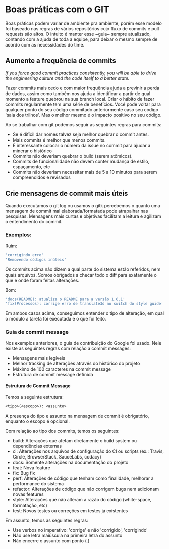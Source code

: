# Boas práticas com o GIT

Boas práticas podem variar de ambiente pra ambiente, porém esse modelo foi baseado nas regras de vários repositórios cujo fluxo de commits e pull requests são altos. O intuito é manter esse ~guia~ sempre atualizado, contando com a ajuda de toda a equipe, para deixar o mesmo sempre de acordo com as necessidades do time.

## Aumente a frequência de commits

*If you force good commit practices consistently, you will be able to drive the engineering culture and the code itself to a better state.*

Fazer commits mais cedo e com maior frequência ajuda a previnir a perda de dados, assim como também nos ajuda a identificar a partir de qual momento a feature quebrou na sua branch local.
Criar o hábito de fazer commits regularmente tem uma série de benefícios. Você pode voltar para qualquer ponto do seu código commitado anteriormente caso seu código 'saia dos trilhos'. Mas o melhor mesmo é o impacto positivo no seu código.

Ao se trabalhar com git podemos seguir as seguintes regras para commits:

+ Se é difícil dar nomes talvez seja melhor quebrar o commit antes.
+ Mais commits é melhor que menos commits.
+ É interessante colocar o número da issue no commit para ajudar a minerar o histórico
+ Commits não deveriam quebrar o build (serem atômicos).
+ Commits de funcionalidade não devem conter mudança de estilo, espaçamento, etc
+ Commits não deveriam necessitar mais de 5 a 10 minutos para serem compreendidos e revisados

## Crie mensagens de commit mais úteis

Quando executamos o git log ou usamos o gitk percebemos o quanto uma mensagem de commit mal elaborada/formatada pode atrapalhar nas pesquisas. Mensagens mais curtas e objetivas facilitam a leitura e agilizam o entendimento do commit.

### Exemplos:

Ruim:

```sh
'corrigindo erro'
'Removendo códigos inúteis'
```

Os commits acima não dizem a qual parte do sistema estão referidos, nem quais arquivos. Somos obrigados a checar todo o diff para exatamente o que e onde foram feitas alterações.

Bom:

```sh
'docs(README): atualiza o README para a versão 1.6.1'
'fix(Processos): corrige erro de translate3d no switch do style guide'          
```

Em ambos casos acima, conseguimos entender o tipo de alteração, em qual o módulo a tarefa foi executada e o que foi feito.

### Guia de commit message

Nos exemplos anteriores, o guia de contribuição do Google foi usado. Nele existe as seguintes regras com relação a commit messages:

+ Mensagens mais legíveis
+ Melhor tracking de alterações através do histórico do projeto
+ Máximo de 100 caracteres na commit message
+ Estrutura de commit message definida

#### Estrutura de Commit Message

Temos a seguinte estrutura:

```
<tipo>(<escopo>): <assunto>
```

A presença do tipo e assunto na mensagem de commit é obrigatório, enquanto o escopo é opcional.

Com relação ao tipo dos commits, temos os seguintes:

* build: Alterações que afetam diretamente o build system ou dependências externas
* ci: Alterações nos arquivos de configuração do CI  ou scripts (ex.: Travis, Circle, BrowserStack, SauceLabs, codacy)
* docs: Somente alterações na documentação do projeto
* feat: Nova feature
* fix: Bug fix
* perf: Alterações de código que tenham como finalidade, melhorar a performance do sistema
* refactor: Alterações de código que não corrigem bugs nem adicionam novas features
* style: Alterações que não alteram a razão do código (white-space, formatação, etc)
* test: Novos testes ou correções em testes já existentes

Em assunto, temos as seguintes regras:

+ Use verbos no imperativo: 'corrige' e não 'corrigido', 'corrigindo'
+ Não use letra maiúscula na primeira letra do assunto
+ Não encerre o assunto com ponto (.)
